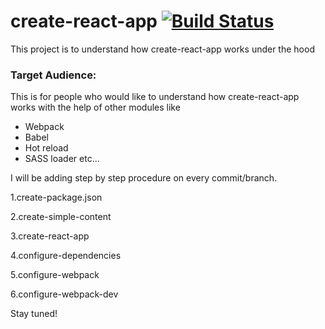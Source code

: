 # create-react-app [![Build Status](https://travis-ci.org/hisivasankar/learn-create-react-app.svg?branch=master)](https://travis-ci.org/hisivasankar/learn-create-react-app)

 This project is to understand how create-react-app works under the hood

### Target Audience:

This is for people who would like to understand how create-react-app works with the help of other modules
like 
* Webpack
* Babel
* Hot reload
* SASS loader etc...

I will be adding step by step procedure on every commit/branch.

1.create-package.json

2.create-simple-content

3.create-react-app

4.configure-dependencies

5.configure-webpack

6.configure-webpack-dev

Stay tuned!
